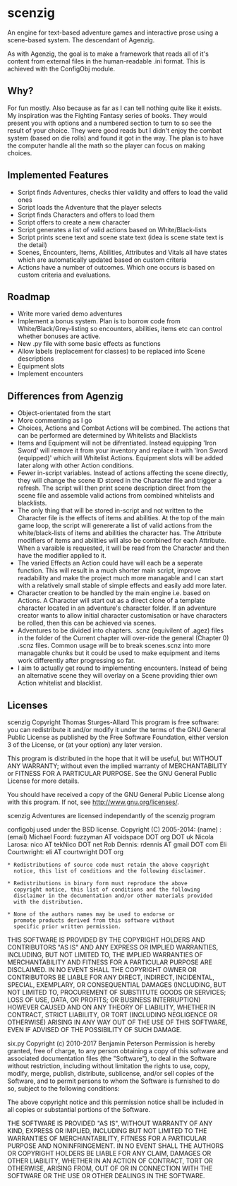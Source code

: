 # scenzig
An engine for text-based adventure games and interactive prose using a scene-based system. The descendant of Agenzig.

As with Agenzig, the goal is to make a framework that reads all of it's content from external files in the human-readable .ini format. This is achieved with the ConfigObj module.

## Why?
For fun mostly. Also because as far as I can tell nothing quite like it exists. My inspiration was the Fighting Fantasy series of books. They would present you with options and a numbered section to turn to so see the result of your choice. They were good reads but I didn't enjoy the combat system (based on die rolls) and found it got in the way.
The plan is to have the computer handle all the math so the player can focus on making choices.

## Implemented Features
- Script finds Adventures, checks thier validity and offers to load the valid ones
- Script loads the Adventure that the player selects
- Script finds Characters and offers to load them
- Script offers to create a new character
- Script generates a list of valid actions based on White/Black-lists
- Script prints scene text and scene state text (idea is scene state text is the detail)
- Scenes, Encounters, Items, Abilities, Attributes and Vitals all have states which are automatically updated based on custom criteria
- Actions have a number of outcomes. Which one occurs is based on custom criteria and evaluations.

## Roadmap
- Write more varied demo adventures
- Implement a bonus system. Plan is to borrow code from White/Black/Grey-listing so encounters, abilities, items etc can control whether bonuses are active.
- New .py file with some basic effects as functions
- Allow labels (replacement for classes) to be replaced into Scene descriptions
- Equipment slots
- Implement encounters

## Differences from Agenzig
- Object-orientated from the start
- More commenting as I go
- Choices, Actions and Combat Actions will be combined. The actions that can be performed are determined by Whitelists and Blacklists
- Items and Equipment will not be difrentiated. Instead equipping 'Iron Sword' will remove it from your inventory and replace it with 'Iron Sword (equipped)' which will Whitelist Actions. Equipment slots will be added later along with other Action conditions.
- Fewer in-script variables. Instead of actions affecting the scene directly, they will change the scene ID stored in the Character file and trigger a refresh. The script will then print scene description direct from the scene file and assemble valid actions from combined whitelists and blacklists.
- The only thing that will be stored in-script and not written to the Character file is the effects of items and abilities. At the top of the main game loop, the script will genererate a list of valid actions from the white/black-lists of items and abilities the character has. The Attribute modifiers of items and abilities will also be combined for each Attribute. When a varaible is requested, it will be read from the Character and then have the modifier applied to it.
- The varied Effects an Action could have will each be a seperate function. This will result in a much shorter main script, improve readability and make the project much more managable and I can start with a relatively small stable of simple effects and easily add more later.
- Character creation to be handled by the main engine i.e. based on Actions. A Character will start out as a direct clone of a template character located in an adventure's character folder. If an adventure creator wants to allow initial character customisation or have characters be rolled, then this can be achieved via scenes.
- Adventures to be divided into chapters. .scnz (equivilent of .agez) files in the folder of the Current chapter will over-ride the general (Chapter 0) .scnz files. Common usage will be to break scenes.scnz into more managable chunks but it could be used to make equipment and items work differently after progressing so far.
- I aim to actually get round to implementing encounters. Instead of being an alternative scene they will overlay on a Scene providing thier own Action whitelist and blacklist.

## Licenses
scenzig Copyright Thomas Sturges-Allard
This program is free software: you can redistribute it and/or modify
it under the terms of the GNU General Public License as published by
the Free Software Foundation, either version 3 of the License, or
(at your option) any later version.

This program is distributed in the hope that it will be useful,
but WITHOUT ANY WARRANTY; without even the implied warranty of
MERCHANTABILITY or FITNESS FOR A PARTICULAR PURPOSE.  See the
GNU General Public License for more details.

You should have received a copy of the GNU General Public License
along with this program.  If not, see <http://www.gnu.org/licenses/>.

scenzig Adventures are licensed independantly of the scenzig program

configobj used under the BSD license.
Copyright (C) 2005-2014:
(name) : (email)
Michael Foord: fuzzyman AT voidspace DOT org DOT uk
Nicola Larosa: nico AT tekNico DOT net
Rob Dennis: rdennis AT gmail DOT com
Eli Courtwright: eli AT courtwright DOT org

    * Redistributions of source code must retain the above copyright
      notice, this list of conditions and the following disclaimer.

    * Redistributions in binary form must reproduce the above
      copyright notice, this list of conditions and the following
      disclaimer in the documentation and/or other materials provided
      with the distribution.

    * None of the authors names may be used to endorse or
      promote products derived from this software without
      specific prior written permission.

THIS SOFTWARE IS PROVIDED BY THE COPYRIGHT HOLDERS AND CONTRIBUTORS
"AS IS" AND ANY EXPRESS OR IMPLIED WARRANTIES, INCLUDING, BUT NOT
LIMITED TO, THE IMPLIED WARRANTIES OF MERCHANTABILITY AND FITNESS FOR
A PARTICULAR PURPOSE ARE DISCLAIMED. IN NO EVENT SHALL THE COPYRIGHT
OWNER OR CONTRIBUTORS BE LIABLE FOR ANY DIRECT, INDIRECT, INCIDENTAL,
SPECIAL, EXEMPLARY, OR CONSEQUENTIAL DAMAGES (INCLUDING, BUT NOT
LIMITED TO, PROCUREMENT OF SUBSTITUTE GOODS OR SERVICES; LOSS OF USE,
DATA, OR PROFITS; OR BUSINESS INTERRUPTION) HOWEVER CAUSED AND ON ANY
THEORY OF LIABILITY, WHETHER IN CONTRACT, STRICT LIABILITY, OR TORT
(INCLUDING NEGLIGENCE OR OTHERWISE) ARISING IN ANY WAY OUT OF THE USE
OF THIS SOFTWARE, EVEN IF ADVISED OF THE POSSIBILITY OF SUCH DAMAGE.

six.py Copyright (c) 2010-2017 Benjamin Peterson
Permission is hereby granted, free of charge, to any person obtaining a copy
of this software and associated documentation files (the "Software"), to deal
in the Software without restriction, including without limitation the rights
to use, copy, modify, merge, publish, distribute, sublicense, and/or sell
copies of the Software, and to permit persons to whom the Software is
furnished to do so, subject to the following conditions:

The above copyright notice and this permission notice shall be included in all
copies or substantial portions of the Software.

THE SOFTWARE IS PROVIDED "AS IS", WITHOUT WARRANTY OF ANY KIND, EXPRESS OR
IMPLIED, INCLUDING BUT NOT LIMITED TO THE WARRANTIES OF MERCHANTABILITY,
FITNESS FOR A PARTICULAR PURPOSE AND NONINFRINGEMENT. IN NO EVENT SHALL THE
AUTHORS OR COPYRIGHT HOLDERS BE LIABLE FOR ANY CLAIM, DAMAGES OR OTHER
LIABILITY, WHETHER IN AN ACTION OF CONTRACT, TORT OR OTHERWISE, ARISING FROM,
OUT OF OR IN CONNECTION WITH THE SOFTWARE OR THE USE OR OTHER DEALINGS IN THE
SOFTWARE.
